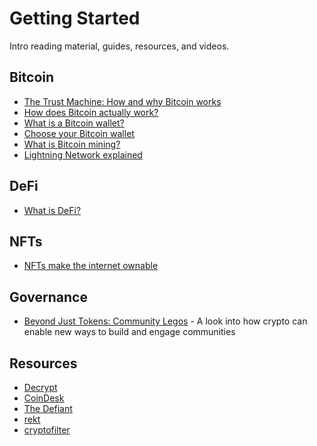 # Getting Started

Intro reading material, guides, resources, and videos.

## Bitcoin

- [The Trust Machine: How and why Bitcoin works](https://youtu.be/ZKwqNgG-Sv4)
- [How does Bitcoin actually work?](https://youtu.be/bBC-nXj3Ng4)
- [What is a Bitcoin wallet?](https://youtu.be/A1Pl5hYHXiI)
- [Choose your Bitcoin wallet](https://bitcoin.org/en/choose-your-wallet)
- [What is Bitcoin mining?](https://youtu.be/BODyqM-V71E)
- [Lightning Network explained](https://youtu.be/9UIOeoBEjmw)

## DeFi

- [What is DeFi?](https://youtu.be/k9HYC0EJU6E)

## NFTs

- [NFTs make the internet ownable](https://variant.mirror.xyz/T8kdtZRIgy_srXB5B06L8vBqFHYlEBcv6ae2zR6Y_eo)

## Governance

- [Beyond Just Tokens: Community Legos](https://albiverse.substack.com/p/beyond-just-tokens-community-legos) - A look into how crypto can enable new ways to build and engage communities

## Resources

- [Decrypt](https://decrypt.co/)
- [CoinDesk](https://www.coindesk.com/)
- [The Defiant](https://thedefiant.io/)
- [rekt](https://www.rekt.news/)
- [cryptofilter](https://cryptofilter.xyz/)
